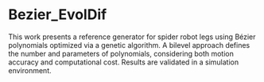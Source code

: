 # Bezier_EvolDif
This work presents a reference generator for spider robot legs using Bézier polynomials optimized via a genetic algorithm. A bilevel approach defines the number and parameters of polynomials, considering both motion accuracy and computational cost. Results are validated in a simulation environment.
